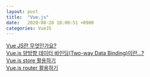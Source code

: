```yaml
---
layout: post
title:  "Vue.js"
date:   2020-08-28 18:00:51 +0900
categories: VueJS
---
```


[Vue JS란 무엇인가요?](https://bethbang1004.github.io/vuejs/vue.js/%EA%B0%9C%EC%9A%94/2020/07/16/welcome-to-jekyll.html)   
[Vue.js 양방향 데이터 바인딩(Two-way Data Binding)이란...?](https://bethbang1004.github.io/vuejs/vue.js/%EC%96%91%EB%B0%A9%ED%96%A5_%EB%8D%B0%EC%9D%B4%ED%84%B0_%EB%B0%94%EC%9D%B8%EB%94%A9/2020/07/18/binding-welcome-to-jekyll.html)      
[Vue.js store 활용하기](https://bethbang1004.github.io/vuejs/store/data/2020/08/27/store-welcome-to-jekyll.html)   
[Vue.js router 활용하기](https://bethbang1004.github.io/vuejs/router/url/2020/08/28/router-setting-to-vue.html)     
